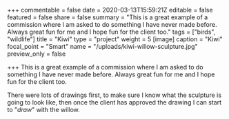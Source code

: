 +++
commentable = false
date = 2020-03-13T15:59:21Z
editable = false
featured = false
share = false
summary = "This is a great example of a commission where I am asked to do something I have never made before. Always great fun for me and I hope fun for the client too."
tags = ["birds", "wildlife"]
title = "Kiwi"
type = "project"
weight = 5
[image]
caption = "Kiwi"
focal_point = "Smart"
name = "/uploads/kiwi-willow-sculpture.jpg"
preview_only = false

+++
This is a great example of a commission where I am asked to do something I have never made before. Always great fun for me and I hope fun for the client too. 

There were lots of drawings first, to make sure I know what the sculpture is going to look like, then once the client has approved the drawing I can start to "_draw_" with the willow.